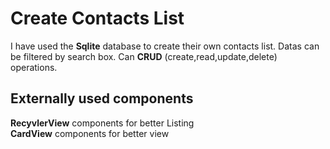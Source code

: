 <h1>Create Contacts List </h1>
I have used the <b>Sqlite</b> database to create their own contacts list. Datas can be filtered by search box.
Can <b>CRUD</b> (create,read,update,delete) operations.

<h2> Externally used components</h2>
<b>RecyvlerView</b> components for better Listing </br>
<b>CardView</b> components for better view </br>
